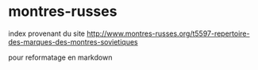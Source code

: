 # montres-russes

index provenant du site http://www.montres-russes.org/t5597-repertoire-des-marques-des-montres-sovietiques

pour reformatage en markdown
